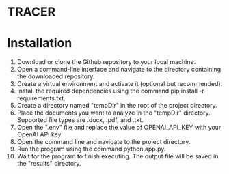 # TRACER
 
# Installation
1. Download or clone the Github repository to your local machine.
2. Open a command-line interface and navigate to the directory containing the downloaded repository.
3. Create a virtual environment and activate it (optional but recommended).
4. Install the required dependencies using the command pip install -r requirements.txt.
5. Create a directory named "tempDir" in the root of the project directory.
6. Place the documents you want to analyze in the "tempDir" directory. Supported file types are .docx, .pdf, and .txt.
7. Open the ".env" file and replace the value of OPENAI_API_KEY with your OpenAI API key.
8. Open the command line and navigate to the project directory.
9. Run the program using the command python app.py.
10. Wait for the program to finish executing. The output file will be saved in the "results" directory.
